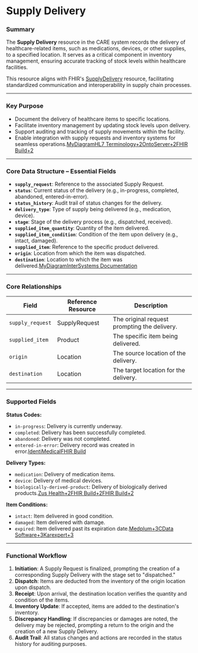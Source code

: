# Supply Delivery

### Summary

The **Supply Delivery** resource in the CARE system records the delivery of healthcare-related items, such as medications, devices, or other supplies, to a specified location. It serves as a critical component in inventory management, ensuring accurate tracking of stock levels within healthcare facilities.

This resource aligns with FHIR's [SupplyDelivery](https://build.fhir.org/supplydelivery.html) resource, facilitating standardized communication and interoperability in supply chain processes.

---

### Key Purpose

- Document the delivery of healthcare items to specific locations.
- Facilitate inventory management by updating stock levels upon delivery.
- Support auditing and tracking of supply movements within the facility.
- Enable integration with supply requests and inventory systems for seamless operations.[MyDiagram](https://mydiagram.online/process-flow-diagram-healthcare/?utm_source=chatgpt.com)[HL7 Terminology+2OntoServer+2FHIR Build+2](https://tx.ontoserver.csiro.au/fhir/CodeSystem/supplydelivery-status?utm_source=chatgpt.com)

---

### Core Data Structure – Essential Fields

- **`supply_request`**: Reference to the associated Supply Request.
- **`status`**: Current status of the delivery (e.g., in-progress, completed, abandoned, entered-in-error).
- **`status_history`**: Audit trail of status changes for the delivery.
- **`delivery_type`**: Type of supply being delivered (e.g., medication, device).
- **`stage`**: Stage of the delivery process (e.g., dispatched, received).
- **`supplied_item_quantity`**: Quantity of the item delivered.
- **`supplied_item_condition`**: Condition of the item upon delivery (e.g., intact, damaged).
- **`supplied_item`**: Reference to the specific product delivered.
- **`origin`**: Location from which the item was dispatched.
- **`destination`**: Location to which the item was delivered.[MyDiagram](https://mydiagram.online/process-flow-diagram-healthcare/?utm_source=chatgpt.com)[InterSystems Documentation](https://docs.intersystems.com/irisforhealthlatest/csp/documatic/%25CSP.Documatic.cls?CLASSNAME=HS.FHIR.DTL.vDSTU2.Model.Resource.SupplyDelivery&LIBRARY=HSCUSTOM&utm_source=chatgpt.com)

---

### Core Relationships

| Field            | Reference Resource | Description                                  |
| ---------------- | ------------------ | -------------------------------------------- |
| `supply_request` | SupplyRequest      | The original request prompting the delivery. |
| `supplied_item`  | Product            | The specific item being delivered.           |
| `origin`         | Location           | The source location of the delivery.         |
| `destination`    | Location           | The target location for the delivery.        |

---

### Supported Fields

**Status Codes:**

- `in-progress`: Delivery is currently underway.
- `completed`: Delivery has been successfully completed.
- `abandoned`: Delivery was not completed.
- `entered-in-error`: Delivery record was created in error.[IdentiMedical](https://identimedical.com/the-importance-of-hospital-inventory-management/?utm_source=chatgpt.com)[FHIR Build](https://build.fhir.org/codesystem-supplydelivery-status.html?utm_source=chatgpt.com)

**Delivery Types:**

- `medication`: Delivery of medication items.
- `device`: Delivery of medical devices.
- `biologically-derived-product`: Delivery of biologically derived products.[Zus Health+2FHIR Build+2FHIR Build+2](https://build.fhir.org/supplydelivery-definitions.html?utm_source=chatgpt.com)

**Item Conditions:**

- `intact`: Item delivered in good condition.
- `damaged`: Item delivered with damage.
- `expired`: Item delivered past its expiration date.[Medplum+3CData Software+3Karexpert+3](https://cdn.cdata.com/help/KIJ/jdbc/pg_table-supplydelivery.htm?utm_source=chatgpt.com)

---

### Functional Workflow

1. **Initiation**: A Supply Request is finalized, prompting the creation of a corresponding Supply Delivery with the stage set to "dispatched."
2. **Dispatch**: Items are deducted from the inventory of the origin location upon dispatch.
3. **Receipt**: Upon arrival, the destination location verifies the quantity and condition of the items.
4. **Inventory Update**: If accepted, items are added to the destination's inventory.
5. **Discrepancy Handling**: If discrepancies or damages are noted, the delivery may be rejected, prompting a return to the origin and the creation of a new Supply Delivery.
6. **Audit Trail**: All status changes and actions are recorded in the status history for auditing purposes.
